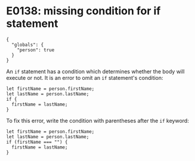 # E0138: missing condition for if statement

```config-for-examples
{
  "globals": {
    "person": true
  }
}
```

An `if` statement has a condition which determines whether the body will execute
or not. It is an error to omit an `if` statement's condition:

    let firstName = person.firstName;
    let lastName = person.lastName;
    if {
      firstName = lastName;
    }

To fix this error, write the condition with parentheses after the `if` keyword:

    let firstName = person.firstName;
    let lastName = person.lastName;
    if (firstName === "") {
      firstName = lastName;
    }
